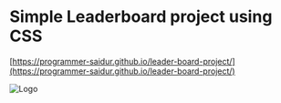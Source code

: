 
# Simple Leaderboard project using CSS 


[https://programmer-saidur.github.io/leader-board-project/](https://programmer-saidur.github.io/leader-board-project/)


![Logo](https://programmer-saidur.github.io/leader-board-project/images/blogs/blog-4.png)

